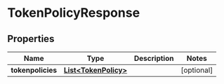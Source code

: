 
# TokenPolicyResponse

## Properties
Name | Type | Description | Notes
------------ | ------------- | ------------- | -------------
**tokenpolicies** | [**List&lt;TokenPolicy&gt;**](TokenPolicy.md) |  |  [optional]



